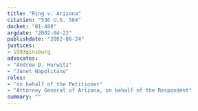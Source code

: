 ```yaml
---
title: "Ring v. Arizona"
citation: "536 U.S. 584"
docket: "01-488"
argdate: "2002-04-22"
publishdate: "2002-06-24"
justices:
- 1993ginsburg
advocates:
- "Andrew D. Hurwitz"
- "Janet Napolitano"
roles:
- "on behalf of the Petitioner"
- "Attorney General of Arizona, on behalf of the Respondent"
summary: ""
---
```


